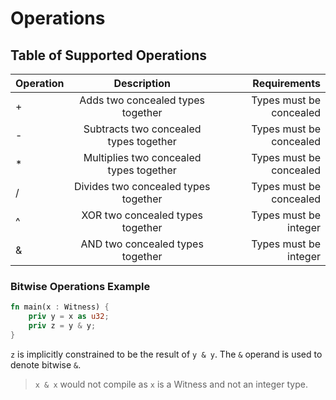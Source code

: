 # Operations

## Table of Supported Operations

| Operation      | Description          | Requirements     |
| :-- | :-----------------:         | -----------: |
|  +             | Adds two concealed types together   | Types must be concealed    |
|  -             | Subtracts two concealed types together | Types must be concealed |
|  *             | Multiplies two concealed types together | Types must be concealed |
|  /             | Divides two concealed types together | Types must be concealed |
|  ^             | XOR two concealed types together | Types must be integer |
|  &             | AND two concealed types together | Types must be integer |

### Bitwise Operations Example

```rust 
fn main(x : Witness) {
    priv y = x as u32;
    priv z = y & y;
}
```

`z` is implicitly constrained to be the result of `y & y`. The `&` operand is used to denote bitwise `&`. 

> `x & x` would not compile as `x` is a Witness and not an integer type.
